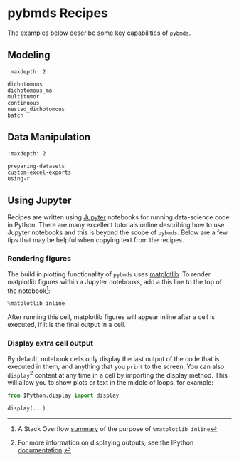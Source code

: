 # pybmds Recipes

The examples below describe some key capabilities of `pybmds`.

## Modeling

```{toctree}
:maxdepth: 2

dichotomous
dichotomous_ma
multitumor
continuous
nested_dichotomous
batch
```

## Data Manipulation

```{toctree}
:maxdepth: 2

preparing-datasets
custom-excel-exports
using-r
```

## Using Jupyter

Recipes are written using [Jupyter](https://jupyter.org/) notebooks for running data-science code in Python. There are many excellent tutorials online describing how to use Jupyter notebooks and this is beyond the scope of `pybmds`. Below are a few tips that may be helpful when copying text from the recipes.

### Rendering figures

The build in plotting functionality of `pybmds` uses [matplotlib](https://matplotlib.org/). To render matplotlib figures within a Jupyter notebooks, add a this line to the top of the notebook[^1]:

```python
%matplotlib inline
```

After running this cell, matplotlib figures will appear inline after a cell is executed, if it is the final output in a cell.

[^1]: A Stack Overflow [summary](https://stackoverflow.com/q/43027980/906385) of the purpose of `%matplotlib inline`

### Display extra cell output

By default, notebook cells only display the last output of the code that is executed in them, and anything that you `print` to the screen. You can also `display`[^2] content at any time in a cell by importing the display method. This will allow you to show plots or text in the middle of loops, for example:

```python
from IPython.display import display

display(...)
```

[^2]: For more information on displaying outputs; see the IPython [documentation](https://ipython.readthedocs.io/en/stable/api/generated/IPython.display.html#IPython.display.display).

